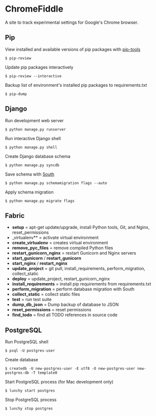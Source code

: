 # ChromeFiddle

A site to track experimental settings for Google's Chrome browser.

## Pip

View installed and available versions of pip packages with [pip-tools](https://github.com/nvie/pip-tools)
```
$ pip-review
```

Update pip packages interactively
```
$ pip-review --interactive
```

Backup list of environment's installed pip packages to requirements.txt
```
$ pip-dump
```

## Django

Run development web server
```
$ python manage.py runserver
```

Run interactive Django shell
```
$ python manage.py shell
```

Create Django database schema
```
$ python manage.py syncdb
```

Save schema with [South](http://south.aeracode.org/)
```
$ python manage.py schemamigration flags --auto
```

Apply schema migration
```
$ python manage.py migrate flags
```

## Fabric

+ **setup** = apt-get update/upgrade, install Python tools, Git, and Nginx, reset_permissions
+ _virtualenv** = activate virtual environment
+ **create_virtualenv** = creates virtual environment
+ **remove_pyc_files** = remove compiled Python files
+ **restart_gunicorn_nginx** = restart Gunicorn and Nginx servers
+ **start_gunicorn** / **restart_gunicorn**
+ **start_nginx** / **restart_nginx**
+ **update_project** = git pull, install_requirements, perform_migration, collect_static
+ **deploy** = update_project, restart_gunicorn_nginx
+ **install_requirements** = install pip requirements from requirements.txt
+ **perform_migration** = perform database migration with South
+ **collect_static** = collect static files
+ **test** = run test suite
+ **dump_db_json** = Dump backup of database to JSON
+ **reset_permissions** = reset permissions
+ **find_todo** = find all TODO references in source code

## PostgreSQL

Run PostgreSQL shell
```
$ psql -U postgres-user
```

Create database
```
$ createdb -U new-postgres-user -E utf8 -O new-postgres-user new-postgres-db -T template0
```

Start PostgreSQL process (for Mac development only)
```
$ lunchy start postgres
```

Stop PostgreSQL process
```
$ lunchy stop postgres
```
